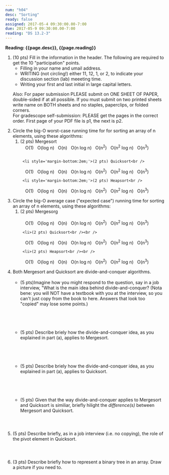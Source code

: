 ```yaml
---
num: "h04"
desc: "Sorting"
ready: false
assigned: 2017-05-4 09:30:00.00-7:00
due: 2017-05-9 09:30:00.00-7:00
reading: "DS 13.2-3"
---
```

 
 <div style='display:none'>
https://ucsb-cs32-s17.github.io/hwk/h04/
</div>

<b>Reading: {{page.desc}},  {{page.reading}}</b>
 
<ol start="1">

<li>(10 pts) Fill in the information in the header. The following are required to get the 10 "participation" points.
    <ul>
    <li>Filling in your name and umail address.<br /></li>
    <li>WRITING (not circling!) either 11, 12, 1, or 2, to indicate your discussion section (lab) meeeting time.<br /></li>
    <li>Writing your first and last initial in large capital letters.<br /></li>
    </ul>
    <p>Also: For paper submission PLEASE submit on ONE SHEET OF PAPER, double-sided if at all possible. If you must submit  on two printed sheets write name on BOTH sheets and no staples, paperclips, or folded corners.<br />
    For gradescope self-submission: PLEASE get the pages in the correct order. First page of your PDF file is p1, the next is p2.</p>
 </li> 

 <li>Circle the big-O worst-case running time for for sorting an array of n elements, using these algorithms:
   <ol>
     <li style='margin-bottom:2em;'>(2 pts) Mergesort<br />
     O(1)   O(log n)   O(n)   O(n log n)   O(n<sup>2</sup>)   O(n<sup>2</sup> log n)   O(n<sup>3</sup>)
     </li>
 
     <li style='margin-bottom:2em;'>(2 pts) Quicksort<br />
     O(1)   O(log n)   O(n)   O(n log n)   O(n<sup>2</sup>)   O(n<sup>2</sup> log n)   O(n<sup>3</sup>)
     </li>

     <li style='margin-bottom:2em;'>(2 pts) Heapsort<br />
     O(1)   O(log n)   O(n)   O(n log n)   O(n<sup>2</sup>)   O(n<sup>2</sup> log n)   O(n<sup>3</sup>)
     </li>
   </ol>
 </li>
  
   <li>Circle the big-O average case ("expected case") running time for sorting an array of n elements, using these algorithms:
   <ol>
     <li>(2 pts) Mergesorg<br /><br />
     O(1)   O(log n)   O(n)   O(n log n)   O(n<sup>2</sup>)   O(n<sup>2</sup> log n)   O(n<sup>3</sup>)
     </li>
 
     <li>(2 pts) Quicksort<br /><br />
     O(1)   O(log n)   O(n)   O(n log n)   O(n<sup>2</sup>)   O(n<sup>2</sup> log n)   O(n<sup>3</sup>)
     </li>

     <li>(2 pts) Heapsort<br /><br />
     O(1)   O(log n)   O(n)   O(n log n)   O(n<sup>2</sup>)   O(n<sup>2</sup> log n)   O(n<sup>3</sup>)
     </li>
    </ol>
  </li>

  
<div class="pagebreak"></div>


  <li>Both Mergesort and Quicksort are divide-and-conquer algorithms. 
  <ul>
    <li style='margin-bottom:4em;'>(5 pts)Imagine how you might respond to the question, say in a job interview, "What is the main idea behind divide-and-conquer? (Nota bene: you will NOT have a textbook with you at the interview, so you can't just copy from the book to here. Answers that look too "copied" may lose some points.)</li>
    <li style='margin-bottom:4em;'>(5 pts) Describe briely how the divide-and-conquer idea, as you explained in part (a), applies to Mergesort.</li>
    <li style='margin-bottom:4em;'>(5 pts) Describe briely how the divide-and-conquer idea, as you explained in part (a), applies to Quicksort.</li>
    <li style='margin-bottom:4em;'>(5 pts) Given that the way divide-and-conquer applies to Mergesort and Quicksort is similiar, briefly hilight the <i>difference(s)</i> between Mergesort and Quicksort.</li>
  </ul>
  </li>

  <li style='margin-bottom:4em;'>(5 pts) Describe briefly, as in a job interview (i.e. no copying), the role of the pivot element in Quicksort.</li>

  <li style='margin-bottom:4em;'>(3 pts) Describe briefly how to represent a binary tree in an array. Draw a picture if you need to.</li>

</ol>
